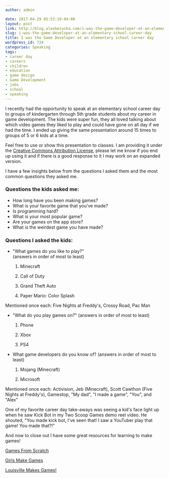 ```yaml
---
author: admin

date: 2017-04-29 05:53:19-04:00
layout: post
link: http://blog.alexbezuska.com/i-was-the-game-developer-at-an-elementary-school-career-day/
slug: i-was-the-game-developer-at-an-elementary-school-career-day
title: I was the Game Developer at an elementary school career day
wordpress_id: 724
categories: Speaking
tags:
- career day
- careers
- children
- education
- game design
- Game Development
- jobs
- school
- speaking
---
```


I recently had the opportunity to speak at an elementary school career day to groups of kindergarten through 5th grade students about my career in game development.
The kids were super fun, they all loved talking about which video games they liked to play and could have gone on all day if we had the time. I ended up giving the same presentation around 15 times to groups of 5 or 6 kids at a time.



Feel free to use or show this presentation to classes. I am providing it under the [Creative Commons Attribution License](https://creativecommons.org/licenses/by-nc-nd/4.0/), please let me know if you end up using it and if there is a good response to it I may work on an expanded version.

I have a few insights below from the questions I asked them and the most common questions they asked me.

### Questions the kids asked me:
- How long have you been making games?
- What is your favorite game that you've made?
- Is programming hard?
- What is your most popular game?
- Are your games on the app store?
- What is the weirdest game you have made?

### Questions I asked the kids:

- "What games do you like to play?"  
(answers in order of most to least)

  1. Minecraft

  2. Call of Duty

  3. Grand Theft Auto

  4. Paper Mario: Color Splash


Mentioned once each:
Five Nights at Freddy's, Crossy Road, Pac Man



- "What do you play games on?"
(answers in order of most to least)

  1. Phone

  2. Xbox

  3. PS4


- What game developers do you know of?
(answers in order of most to least)

  1. Mojang (Minecraft)


  2. Microsoft


Mentioned once each:
Activision, Jeb (Minecraft), Scott Cawthon (Five Nights at Freddy's), Gamestop, "My dad", "I made a game", "You", and "Alex"


One of my favorite career day take-aways was seeing a kid's face light up when he saw Kick Bot in my Two Scoop Games demo reel video. He shouted, "You made kick bot, I've seen that! I saw a YouTuber play that game! You made that?!"



And now to close out I have some great resources for learning to make games!

[Games From Scratch](http://www.gamefromscratch.com/post/2014/09/16/GameFromScratch-Guide-to-Getting-Kids-Started-in-Game-Development.aspx)

[Girls Make Games](http://girlsmakegames.com)

[Louisville Makes Games!](http://louisvillemakesgames.org)

